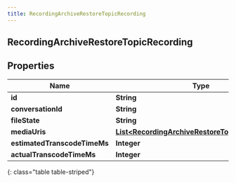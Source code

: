 ```yaml
---
title: RecordingArchiveRestoreTopicRecording
---
```


## RecordingArchiveRestoreTopicRecording

## Properties

| Name                         | Type                                                                                                                       | Description | Notes      |
| ---------------------------- | -------------------------------------------------------------------------------------------------------------------------- | ----------- | ---------- |
| **id**                       | <!----><!---->**String**<!---->                                                                                            |             | [optional] |
| **conversationId**           | <!----><!---->**String**<!---->                                                                                            |             | [optional] |
| **fileState**                | <!----><!---->**String**<!---->                                                                                            |             | [optional] |
| **mediaUris**                | <!----><!---->[**List&lt;RecordingArchiveRestoreTopicMediaResult&gt;**](RecordingArchiveRestoreTopicMediaResult.md)<!----> |             | [optional] |
| **estimatedTranscodeTimeMs** | <!----><!---->**Integer**<!---->                                                                                           |             | [optional] |
| **actualTranscodeTimeMs**    | <!----><!---->**Integer**<!---->                                                                                           |             | [optional] |

{: class="table table-striped"}
